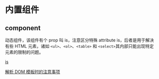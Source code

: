 # 内置组件

## component

动态组件，该组件有个 prop 叫 is，注意区分特殊 attribute is，后者是用于解决有些 HTML 元素，诸如 `<ul>`、`<ol>`、`<table>` 和 `<select>`其内部只能出现特定元素的限制的问题。

[is](https://cn.vuejs.org/v2/api/#is)

[解析 DOM 模板时的注意事项](https://cn.vuejs.org/v2/guide/components.html#%E8%A7%A3%E6%9E%90-DOM-%E6%A8%A1%E6%9D%BF%E6%97%B6%E7%9A%84%E6%B3%A8%E6%84%8F%E4%BA%8B%E9%A1%B9)